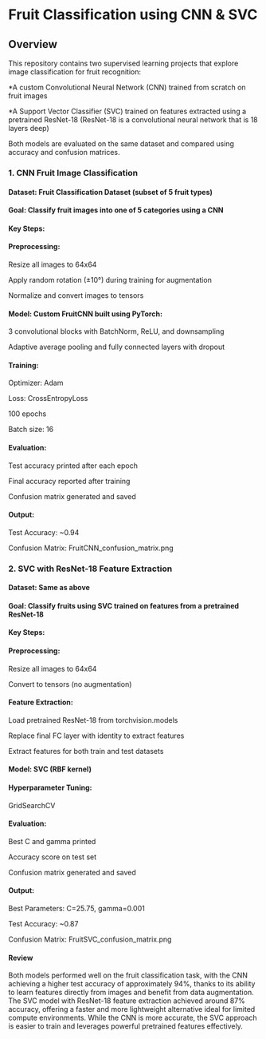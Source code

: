 # Fruit Classification using CNN & SVC
## Overview
This repository contains two supervised learning projects that explore image classification for fruit recognition:

*A custom Convolutional Neural Network (CNN) trained from scratch on fruit images

*A Support Vector Classifier (SVC) trained on features extracted using a pretrained ResNet-18 (ResNet-18 is a convolutional neural network that is 18 layers deep)

Both models are evaluated on the same dataset and compared using accuracy and confusion matrices.

### 1. CNN Fruit Image Classification
#### Dataset: Fruit Classification Dataset (subset of 5 fruit types)

#### Goal: Classify fruit images into one of 5 categories using a CNN 

#### Key Steps:
#### Preprocessing:

Resize all images to 64x64

Apply random rotation (±10°) during training for augmentation

Normalize and convert images to tensors

#### Model: Custom FruitCNN built using PyTorch:

3 convolutional blocks with BatchNorm, ReLU, and downsampling

Adaptive average pooling and fully connected layers with dropout

#### Training:

Optimizer: Adam

Loss: CrossEntropyLoss

100 epochs

Batch size: 16

#### Evaluation:

Test accuracy printed after each epoch

Final accuracy reported after training

Confusion matrix generated and saved

#### Output:
Test Accuracy: ~0.94

Confusion Matrix: FruitCNN_confusion_matrix.png

### 2. SVC with ResNet-18 Feature Extraction
#### Dataset: Same as above

#### Goal: Classify fruits using SVC trained on features from a pretrained ResNet-18

#### Key Steps:
#### Preprocessing:

Resize all images to 64x64

Convert to tensors (no augmentation)

#### Feature Extraction:

Load pretrained ResNet-18 from torchvision.models

Replace final FC layer with identity to extract features

Extract features for both train and test datasets

#### Model: SVC (RBF kernel)

#### Hyperparameter Tuning:

GridSearchCV

#### Evaluation:

Best C and gamma printed

Accuracy score on test set

Confusion matrix generated and saved

#### Output:
Best Parameters: C=25.75, gamma=0.001

Test Accuracy: ~0.87

Confusion Matrix: FruitSVC_confusion_matrix.png

#### Review
Both models performed well on the fruit classification task, with the CNN achieving a higher test accuracy of approximately 94%, thanks to its ability to learn features directly from images and benefit from data augmentation. The SVC model with ResNet-18 feature extraction achieved around 87% accuracy, offering a faster and more lightweight alternative ideal for limited compute environments. While the CNN is more accurate, the SVC approach is easier to train and leverages powerful pretrained features effectively.









